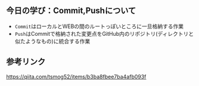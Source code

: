 ## 今日の学び：Commit,Pushについて

- `Commit`はローカルとWEBの間のルートっぽいところに一旦格納する作業
- `Push`はCommitで格納された変更点をGitHub内のリポジトリ(ディレクトリと似たようなもの)に統合する作業

## 参考リンク
https://qiita.com/tsmog52/items/b3ba8fbee7ba4afb093f